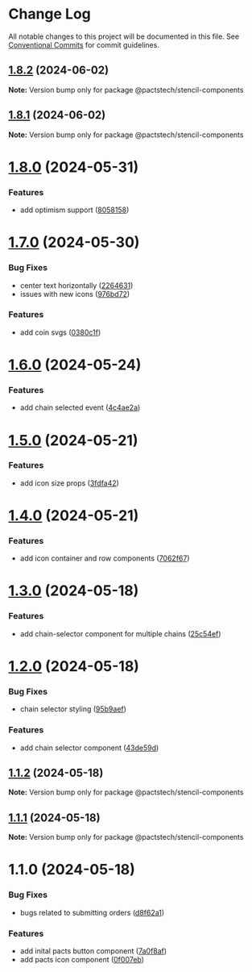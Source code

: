 # Change Log

All notable changes to this project will be documented in this file.
See [Conventional Commits](https://conventionalcommits.org) for commit guidelines.

## [1.8.2](https://github.com/ionic-team/stencil-component-starter/compare/v1.8.1...v1.8.2) (2024-06-02)

**Note:** Version bump only for package @pactstech/stencil-components





## [1.8.1](https://github.com/ionic-team/stencil-component-starter/compare/v1.8.0...v1.8.1) (2024-06-02)

**Note:** Version bump only for package @pactstech/stencil-components





# [1.8.0](https://github.com/ionic-team/stencil-component-starter/compare/v1.7.0...v1.8.0) (2024-05-31)


### Features

* add optimism support ([8058158](https://github.com/ionic-team/stencil-component-starter/commit/805815884bdb01b746c66cbb3084ef3a0670f0e0))





# [1.7.0](https://github.com/ionic-team/stencil-component-starter/compare/v1.6.0...v1.7.0) (2024-05-30)


### Bug Fixes

* center text horizontally ([2264631](https://github.com/ionic-team/stencil-component-starter/commit/2264631787948aa34f566583be17f54a032a0919))
* issues with new icons ([976bd72](https://github.com/ionic-team/stencil-component-starter/commit/976bd727d631ea3f79d0e3ccc72848992d7c96d5))


### Features

* add coin svgs ([0380c1f](https://github.com/ionic-team/stencil-component-starter/commit/0380c1f0c96a03bb48d1bda429341339435b8250))





# [1.6.0](https://github.com/ionic-team/stencil-component-starter/compare/v1.5.0...v1.6.0) (2024-05-24)


### Features

* add chain selected event ([4c4ae2a](https://github.com/ionic-team/stencil-component-starter/commit/4c4ae2a07c837d1429ef1415df1a416f9ad5e5a0))





# [1.5.0](https://github.com/ionic-team/stencil-component-starter/compare/v1.4.0...v1.5.0) (2024-05-21)


### Features

* add icon size props ([3fdfa42](https://github.com/ionic-team/stencil-component-starter/commit/3fdfa42cec46e5920e568474d653969a94ac0dd4))





# [1.4.0](https://github.com/ionic-team/stencil-component-starter/compare/v1.3.0...v1.4.0) (2024-05-21)


### Features

* add icon container and row components ([7062f67](https://github.com/ionic-team/stencil-component-starter/commit/7062f6715471493f66ebbcedd187a8e46ddd1035))





# [1.3.0](https://github.com/ionic-team/stencil-component-starter/compare/v1.2.0...v1.3.0) (2024-05-18)


### Features

* add chain-selector component for multiple chains ([25c54ef](https://github.com/ionic-team/stencil-component-starter/commit/25c54efb83ed17e7ab90cdc0278e38c940c89ed6))





# [1.2.0](https://github.com/ionic-team/stencil-component-starter/compare/v1.1.2...v1.2.0) (2024-05-18)


### Bug Fixes

* chain selector styling ([95b9aef](https://github.com/ionic-team/stencil-component-starter/commit/95b9aef5df700cc9db8c207cdd6c0b27f694b3e0))


### Features

* add chain selector component ([43de59d](https://github.com/ionic-team/stencil-component-starter/commit/43de59d0c166733ce642537b88ad10835a970c1c))





## [1.1.2](https://github.com/ionic-team/stencil-component-starter/compare/v1.1.1...v1.1.2) (2024-05-18)

**Note:** Version bump only for package @pactstech/stencil-components





## [1.1.1](https://github.com/ionic-team/stencil-component-starter/compare/v1.1.0...v1.1.1) (2024-05-18)

**Note:** Version bump only for package @pactstech/stencil-components





# 1.1.0 (2024-05-18)


### Bug Fixes

* bugs related to submitting orders ([d8f62a1](https://github.com/ionic-team/stencil-component-starter/commit/d8f62a1d621f774e5972ccf4ef59f79dd65d0338))


### Features

* add inital pacts button component ([7a0f8af](https://github.com/ionic-team/stencil-component-starter/commit/7a0f8af0e58d65d05ab766e27a7c433033c053ed))
* add pacts icon component ([0f007eb](https://github.com/ionic-team/stencil-component-starter/commit/0f007eb4a3a4ee30330d8ac90e2abe6bf014f5e5))
